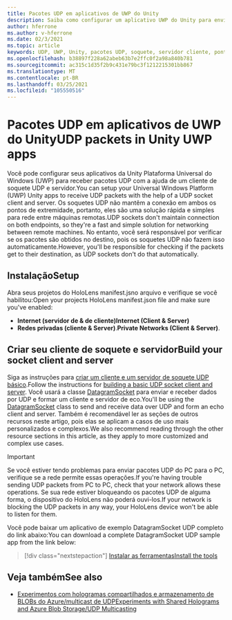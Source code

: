 ```yaml
---
title: Pacotes UDP em aplicativos de UWP do Unity
description: Saiba como configurar um aplicativo UWP do Unity para enviar e receber pacotes UDP em uma rede segura.
author: hferrone
ms.author: v-hferrone
ms.date: 02/3/2021
ms.topic: article
keywords: UDP, UWP, Unity, pacotes UDP, soquete, servidor cliente, ponto de extremidade, rede, máquina remota, datagramsocket, exemplo, .net
ms.openlocfilehash: b38897f228a62abeb63b7e2ffc0f2a98a840b781
ms.sourcegitcommit: ac315c1d35f2b9c431e79bc3f1212215301bb867
ms.translationtype: MT
ms.contentlocale: pt-BR
ms.lasthandoff: 03/25/2021
ms.locfileid: "105550516"
---
```

# <a name="udp-packets-in-unity-uwp-apps"></a><span data-ttu-id="a509b-104">Pacotes UDP em aplicativos de UWP do Unity</span><span class="sxs-lookup"><span data-stu-id="a509b-104">UDP packets in Unity UWP apps</span></span>

<span data-ttu-id="a509b-105">Você pode configurar seus aplicativos da Unity Plataforma Universal do Windows (UWP) para receber pacotes UDP com a ajuda de um cliente de soquete UDP e servidor.</span><span class="sxs-lookup"><span data-stu-id="a509b-105">You can setup your Universal Windows Platform (UWP) Unity apps to receive UDP packets with the help of a UDP socket client and server.</span></span> <span data-ttu-id="a509b-106">Os soquetes UDP não mantêm a conexão em ambos os pontos de extremidade, portanto, eles são uma solução rápida e simples para rede entre máquinas remotas.</span><span class="sxs-lookup"><span data-stu-id="a509b-106">UDP sockets don't maintain connection on both endpoints, so they're a fast and simple solution for networking between remote machines.</span></span> <span data-ttu-id="a509b-107">No entanto, você será responsável por verificar se os pacotes são obtidos no destino, pois os soquetes UDP não fazem isso automaticamente.</span><span class="sxs-lookup"><span data-stu-id="a509b-107">However, you'll be responsible for checking if the packets get to their destination, as UDP sockets don't do that automatically.</span></span>

## <a name="setup"></a><span data-ttu-id="a509b-108">Instalação</span><span class="sxs-lookup"><span data-stu-id="a509b-108">Setup</span></span>

<span data-ttu-id="a509b-109">Abra seus projetos do HoloLens manifest.jsno arquivo e verifique se você habilitou:</span><span class="sxs-lookup"><span data-stu-id="a509b-109">Open your projects HoloLens manifest.json file and make sure you've enabled:</span></span>
* <span data-ttu-id="a509b-110">**Internet (servidor de & de cliente)**</span><span class="sxs-lookup"><span data-stu-id="a509b-110">**Internet (Client & Server)**</span></span> 
* <span data-ttu-id="a509b-111">**Redes privadas (cliente & Server)**.</span><span class="sxs-lookup"><span data-stu-id="a509b-111">**Private Networks (Client & Server)**.</span></span>

## <a name="build-your-socket-client-and-server"></a><span data-ttu-id="a509b-112">Criar seu cliente de soquete e servidor</span><span class="sxs-lookup"><span data-stu-id="a509b-112">Build your socket client and server</span></span> 

<span data-ttu-id="a509b-113">Siga as instruções para [criar um cliente e um servidor de soquete UDP básico](/windows/uwp/networking/sockets#build-a-basic-udp-socket-client-and-server).</span><span class="sxs-lookup"><span data-stu-id="a509b-113">Follow the instructions for [building a basic UDP socket client and server](/windows/uwp/networking/sockets#build-a-basic-udp-socket-client-and-server).</span></span> <span data-ttu-id="a509b-114">Você usará a classe [DatagramSocket](/uwp/api/Windows.Networking.Sockets.DatagramSocket) para enviar e receber dados por UDP e formar um cliente e servidor de eco.</span><span class="sxs-lookup"><span data-stu-id="a509b-114">You'll be using the [DatagramSocket](/uwp/api/Windows.Networking.Sockets.DatagramSocket) class to send and receive data over UDP and form an echo client and server.</span></span> <span data-ttu-id="a509b-115">Também é recomendável ler as seções de outros recursos neste artigo, pois elas se aplicam a casos de uso mais personalizados e complexos.</span><span class="sxs-lookup"><span data-stu-id="a509b-115">We also recommend reading through the other resource sections in this article, as they apply to more customized and complex use cases.</span></span> 

> [!IMPORTANT]
> <span data-ttu-id="a509b-116">Se você estiver tendo problemas para enviar pacotes UDP do PC para o PC, verifique se a rede permite essas operações.</span><span class="sxs-lookup"><span data-stu-id="a509b-116">If you're having trouble sending UDP packets from PC to PC, check that your network allows these operations.</span></span> <span data-ttu-id="a509b-117">Se sua rede estiver bloqueando os pacotes UDP de alguma forma, o dispositivo do HoloLens não poderá ouvi-los.</span><span class="sxs-lookup"><span data-stu-id="a509b-117">If your network is blocking the UDP packets in any way, your HoloLens device won't be able to listen for them.</span></span>

<span data-ttu-id="a509b-118">Você pode baixar um aplicativo de exemplo DatagramSocket UDP completo do link abaixo:</span><span class="sxs-lookup"><span data-stu-id="a509b-118">You can download a complete DatagramSocket UDP sample app from the link below:</span></span>

> [!div class="nextstepaction"]
> [<span data-ttu-id="a509b-119">Instalar as ferramentas</span><span class="sxs-lookup"><span data-stu-id="a509b-119">Install the tools</span></span>](/samples/microsoft/windows-universal-samples/datagramsocket/)

## <a name="see-also"></a><span data-ttu-id="a509b-120">Veja também</span><span class="sxs-lookup"><span data-stu-id="a509b-120">See also</span></span> 
* [<span data-ttu-id="a509b-121">Experimentos com hologramas compartilhados e armazenamento de BLOBs do Azure/multicast de UDP</span><span class="sxs-lookup"><span data-stu-id="a509b-121">Experiments with Shared Holograms and Azure Blob Storage/UDP Multicasting</span></span>](https://mtaulty.com/2017/12/29/experiments-with-shared-holograms-and-azure-blob-storage-udp-multicasting-part-1/)